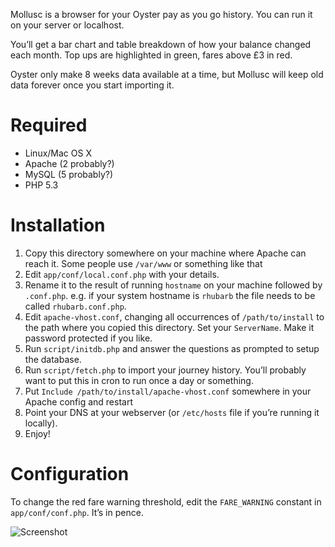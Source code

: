 Mollusc is a browser for your Oyster pay as you go history. You can run it on your server or localhost.

You’ll get a bar chart and table breakdown of how your balance changed each month. Top ups are highlighted in green, fares above £3 in red.

Oyster only make 8 weeks data available at a time, but Mollusc will keep old data forever once you start importing it.

# Required

* Linux/Mac OS X
* Apache (2 probably?)
* MySQL (5 probably?)
* PHP 5.3

# Installation

1. Copy this directory somewhere on your machine where Apache can reach it.
   Some people use `/var/www` or something like that
1. Edit `app/conf/local.conf.php` with your details.
2. Rename it to the result of running `hostname` on your machine followed by `.conf.php`.
   e.g. if your system hostname is `rhubarb` the file needs to be called `rhubarb.conf.php`.
3. Edit `apache-vhost.conf`, changing all occurrences of `/path/to/install` to the path where you copied this directory. Set your `ServerName`. Make it password protected if you like.
4. Run `script/initdb.php` and answer the questions as prompted to setup the database.
5. Run `script/fetch.php` to import your journey history. You’ll probably want to put this in cron to run once a day or something.
6. Put `Include /path/to/install/apache-vhost.conf` somewhere in your Apache config and restart
7. Point your DNS at your webserver (or `/etc/hosts` file if you’re running it locally).
8. Enjoy!

# Configuration

To change the red fare warning threshold, edit the `FARE_WARNING` constant in `app/conf/conf.php`. It’s in pence.

![Screenshot](../../../raw/master/mollusc/screenshot.png)